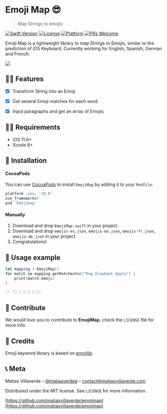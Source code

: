 # Emoji Map 😎
> Map Strings to emojis

[![Swift Version][swift-image]][swift-url]
[![License][license-image]][license-url]
[![Platform](https://img.shields.io/cocoapods/p/LFAlertController.svg?style=flat)](http://cocoapods.org/pods/LFAlertController)
[![PRs Welcome](https://img.shields.io/badge/PRs-welcome-brightgreen.svg?style=flat-square)](http://makeapullrequest.com)

Emoji Map is a lightweight library to map Strings to Emojis, similar to the prediction of iOS Keyboard. Currently working for English, Spanish, German and French.

![](header.png)

## 👩‍🚀 Features

- [x] Transform String into an Emoji
- [x] Get several Emoji matches for each word
- [x] Input paragraphs and get an array of Emojis


## 👩‍🎓 Requirements

- iOS 11.0+
- Xcode 8+

## 🔧 Installation

#### CocoaPods
You can use [CocoaPods](http://cocoapods.org/) to install `EmojiMap` by adding it to your `Podfile`:

```ruby
platform :ios, '10.0'
use_frameworks!
pod 'Emojimap'
```

#### Manually
1. Download and drop ```EmojiMap.swift``` in your project.
2. Download and drop ```emojis-es.json```, ```emojis-en.json```, ```emojis-fr.json```, ```emojis-de.json``` in your project.
2. Congratulations!  

## 🚀 Usage example

```swift
let mapping = EmojiMap()
for match in mapping.getMatchesFor("Dog Elephant Apple") {
    print(match.emoji)
}

// "🐶 🐾 🐩 🐘 🍎 📱"
```

## 🤗 Contribute

We would love you to contribute to **EmojiMap**, check the ``LICENSE`` file for more info.

## 🙌 Credits

Emoji keyword library is based on [emojilib](https://github.com/muan/emojilib).

## 📞 Meta

Matias Villaverde – [@matiasverdee](https://twitter.com/matiasverdee) – contact@matiasvillaverde.com

Distributed under the MIT license. See ``LICENSE`` for more information.

[https://github.com/matiasvillaverde/emojimap](https://github.com/matiasvillaverde/emojimap)

[swift-image]:https://img.shields.io/badge/swift-4.0-orange.svg
[swift-url]: https://swift.org/
[license-image]: https://img.shields.io/badge/License-MIT-blue.svg
[license-url]: LICENSE
[travis-image]: https://img.shields.io/travis/dbader/node-datadog-metrics/master.svg?style=flat-square
[travis-url]: https://travis-ci.org/dbader/node-datadog-metrics
[codebeat-image]: https://codebeat.co/badges/c19b47ea-2f9d-45df-8458-b2d952fe9dad
[codebeat-url]: https://codebeat.co/projects/github-com-vsouza-awesomeios-com
